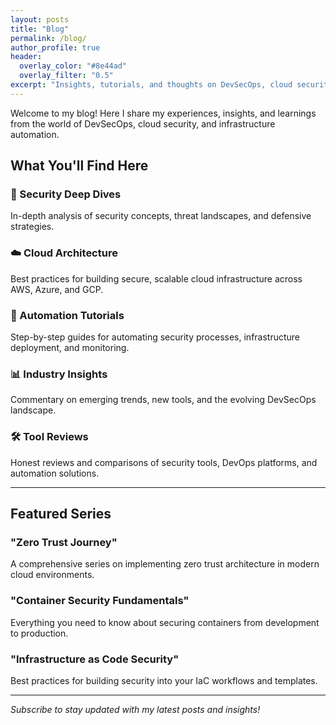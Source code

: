 ```yaml
---
layout: posts
title: "Blog"
permalink: /blog/
author_profile: true
header:
  overlay_color: "#8e44ad"
  overlay_filter: "0.5"
excerpt: "Insights, tutorials, and thoughts on DevSecOps, cloud security, and automation."
---
```


Welcome to my blog! Here I share my experiences, insights, and learnings from the world of DevSecOps, cloud security, and infrastructure automation.

## What You'll Find Here

### 🔐 Security Deep Dives
In-depth analysis of security concepts, threat landscapes, and defensive strategies.

### ☁️ Cloud Architecture
Best practices for building secure, scalable cloud infrastructure across AWS, Azure, and GCP.

### 🤖 Automation Tutorials
Step-by-step guides for automating security processes, infrastructure deployment, and monitoring.

### 📊 Industry Insights
Commentary on emerging trends, new tools, and the evolving DevSecOps landscape.

### 🛠️ Tool Reviews
Honest reviews and comparisons of security tools, DevOps platforms, and automation solutions.

---

## Featured Series

### "Zero Trust Journey"
A comprehensive series on implementing zero trust architecture in modern cloud environments.

### "Container Security Fundamentals"
Everything you need to know about securing containers from development to production.

### "Infrastructure as Code Security"
Best practices for building security into your IaC workflows and templates.

---

*Subscribe to stay updated with my latest posts and insights!*

